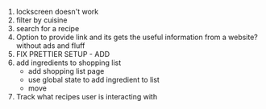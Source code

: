1. lockscreen doesn't work
2. filter by cuisine
3. search for a recipe
4. Option to provide link and its gets the useful information from a website? without ads and fluff
5. FIX PRETTIER SETUP - ADD
6. add ingredients to shopping list
   - add shopping list page
   - use global state to add ingredient to list
   - move
7. Track what recipes user is interacting with
